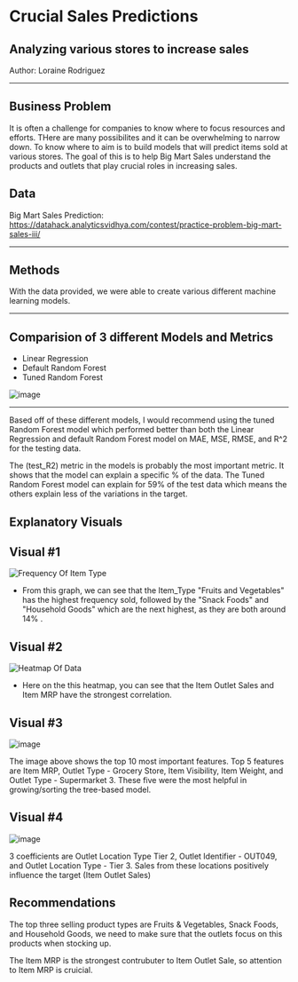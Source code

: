 # Crucial Sales Predictions

## Analyzing various stores to increase sales

Author: Loraine Rodriguez

___
## **Business Problem**

It is often  a challenge for companies to know where to focus resources and efforts. THere are many possibilites and it can be overwhelming to narrow down.  To know where to aim is to build models that will predict items sold at various stores. The goal of this is to help Big Mart Sales understand the products and outlets that play crucial roles in increasing sales.

## **Data**

Big Mart Sales Prediction: 
https://datahack.analyticsvidhya.com/contest/practice-problem-big-mart-sales-iii/
___

## **Methods**
With the data provided, we were able to create various different machine learning models. 
___

## **Comparision of 3 different Models and Metrics**
- Linear Regression
- Default Random Forest
- Tuned Random Forest

![image](https://github.com/lrnrdr/Prediction-of-Product-Sales/assets/138408700/e98dc26b-8a62-49bd-b4c5-056a4fded23c)

___



Based off of these different models, I would recommend using the tuned Random Forest model which performed better than both the Linear Regression and default Random Forest model on MAE, MSE, RMSE, and R^2 for the testing data.


The (test_R2) metric in the models is probably the most important metric. It shows that the model can explain a specific % of the data.
The Tuned Random Forest model can explain for 59% of the test data which means the others explain less of the variations in the target.

## Explanatory Visuals

## Visual #1
![Frequency Of Item Type](https://github.com/lrnrdr/Prediction-of-Product-Sales/assets/138408700/98c91427-e395-4a8b-922e-831d2b8edcea)

- From this graph, we can see that the Item_Type "Fruits and Vegetables" has the highest frequency sold, followed by the "Snack Foods" and "Household Goods" which are the next highest, as they are both around 14% . 

  
## Visual #2

![Heatmap Of Data](https://github.com/lrnrdr/Prediction-of-Product-Sales/assets/138408700/2c7c1948-1817-4792-8052-984c7d9662cd)


- Here on the this heatmap, you can see that the Item Outlet Sales and Item MRP have the strongest correlation. 

## Visual #3
![image](https://github.com/lrnrdr/Prediction-of-Product-Sales/assets/138408700/2cb597ef-79c1-4bd2-8473-8f6c9ea8e50f)

The image above shows the top 10 most important features. Top 5 features are Item MRP, Outlet Type - Grocery Store, Item Visibility, Item Weight, and Outlet Type - Supermarket 3. These five were the most helpful in growing/sorting the tree-based model.

## Visual #4

![image](https://github.com/lrnrdr/Prediction-of-Product-Sales/assets/138408700/4ceb0f0d-606a-4d62-ba1e-b151fa6c2e78)

3 coefficients are Outlet Location Type Tier 2, Outlet Identifier - OUT049, and Outlet Location Type - Tier 3. Sales from these locations positively influence the target (Item Outlet Sales)

## **Recommendations**

The top three selling product types are Fruits & Vegetables, Snack Foods, and Household Goods, we need to make sure that the  outlets focus on this products when stocking up. 

The Item MRP is the strongest contrubuter to Item Outlet Sale, so attention to Item MRP is cruicial. 
